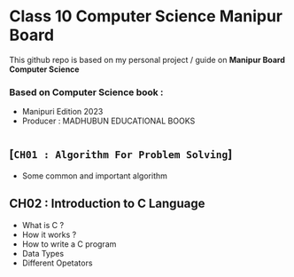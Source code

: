 # Class 10 Computer Science Manipur Board 

This github repo is based on my personal project / guide 
on **Manipur Board Computer Science**

### Based on Computer Science book : 
- Manipuri Edition 2023 
- Producer : MADHUBUN EDUCATIONAL BOOKS
  
#

## [`CH01 : Algorithm For Problem Solving`] 
- Some common and important algorithm

## CH02 : Introduction to C Language 
- What is C ?
- How it works ?
- How to write a C program
- Data Types
- Different Opetators
